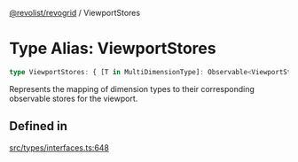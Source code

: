 [@revolist/revogrid](README.md) / ViewportStores

# Type Alias: ViewportStores

```ts
type ViewportStores: { [T in MultiDimensionType]: Observable<ViewportState> };
```

Represents the mapping of dimension types to their corresponding observable stores for the viewport.

## Defined in

[src/types/interfaces.ts:648](https://github.com/revolist/revogrid/blob/a849a2bedd405f9be6994ce2465b998f17fd214c/src/types/interfaces.ts#L648)
